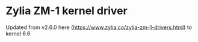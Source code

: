 # Zylia ZM-1 kernel driver

Updated from v2.6.0 here (https://www.zylia.co/zylia-zm-1-drivers.html) to kernel 6.6

